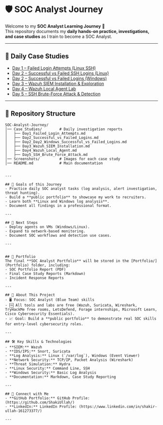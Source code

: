 # 🛡️ SOC Analyst Journey

Welcome to my **SOC Analyst Learning Journey** 🚀  
This repository documents my **daily hands-on practice, investigations, and case studies** as I train to become a SOC Analyst.

---

## 📅 Daily Case Studies

- [Day 1 – Failed Login Attempts (Linux SSH)](Case_Studies/Day1_Failed_Login_Attempts.md)  
- [Day 2 – Successful vs Failed SSH Logins (Linux)](Case_Studies/Day2_Successful_vs_Failed_Logins.md)  
- [Day 2 – Successful vs Failed Logins (Windows)](Case_Studies/Day2_Windows_Successful_vs_Failed_Logins.md)  
- [Day 3 – Wazuh SIEM Installation & Exploration](Case_Studies/Day3_Wazuh_SIEM_Installation.md)  
- [Day 4 – Wazuh Local Agent Lab](Case_Studies/Day4_Wazuh_Local_Agent.md)
- [Day 5 – SSH Brute-Force Attack & Detection](Case_Studies/Day5_SSH_Brute_Force_Attack.md)  


---

## 📂 Repository Structure
```
SOC-Analyst-Journey/
│── Case_Studies/        # Daily investigation reports
│   ├── Day1_Failed_Login_Attempts.md
│   ├── Day2_Successful_vs_Failed_Logins.md
│   ├── Day2_Day2_Windows_Successful_vs_Failed_Logins.md
│   ├── Day3_Wazuh_SIEM_Installation.md
│   ├── Day4_Wazuh_Local_Agent.md
│   ├── Day5_SSH_Brute_Force_Attack.md
│── Screenshots/         # Images for each case study
│── README.md            # Main documentation


---

## 🎯 Goals of this Journey
- Practice daily SOC analyst tasks (log analysis, alert investigation, threat hunting).  
- Build a **public portfolio** to showcase my work to recruiters.  
- Learn both **Linux and Windows log analysis**.  
- Document all findings in a professional format.

---

## 📌 Next Steps
- Deploy agents on VMs (Windows/Linux).  
- Expand to network-based monitoring.  
- Document SOC workflows and detection use cases. 

---


## 📑 Portfolio
The final **SOC Analyst Portfolio** will be stored in the [Portfolio/](Portfolio) folder, including:  
- SOC Portfolio Report (PDF)  
- Final Case Study Reports (Markdown)  
- Incident Response Reports  

---

## 📌 About This Project
- 🖥️ Focus: SOC Analyst (Blue Team) skills  
- 🆓 All tools and labs are free (Wazuh, Suricata, Wireshark, TryHackMe free rooms, LetsDefend, Forage internships, Microsoft Learn, Cisco Cybersecurity Essentials).  
- 📈 Goal: Build a **public portfolio** to demonstrate real SOC skills for entry-level cybersecurity roles.  

---

## 🛠️ Key Skills & Technologies
- **SIEM:** Wazuh
- **IDS/IPS:** Snort, Suricata
- **Log Analysis:** Linux (`/var/log`), Windows (Event Viewer)
- **Network Security:** TCP/IP, Packet Analysis (Wireshark)
- **Threat Simulation:** Hydra
- **Linux Security:** Command Line, SSH
- **Windows Security:** Basic Log Analysis
- **Documentation:** Markdown, Case Study Reporting

---

## 🔗 Connect with Me
- **GitHub Portfolio:** GitHub Profile: (https://github.com/ShakiUllah/)  
- **LinkedIn:** LinkedIn Profile: (https://www.linkedin.com/in/shakir-ullah-161273377/)  

---


